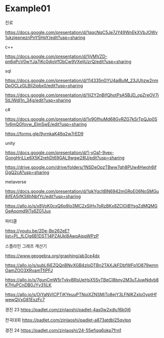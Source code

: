 # Example01

진로

https://docs.google.com/presentation/d/1qqcNqC5Je7JY49WnEkXVbJOWv1ukzjepneznPnY5HpY/edit?usp=sharing

c++

https://docs.google.com/presentation/d/1jVMVZD-pn6qPcV0wYJa7jKc0djoVfObCw9VXeIjUzrQ/edit?usp=sharing

sql

https://docs.google.com/presentation/d/114335nGYU4aiBuM_23JUhzw2nmDpOCLzGLBIi2iqbx0/edit?usp=sharing

https://docs.google.com/presentation/d/1iI2Y2nBifQhotPsA5BJD_opZreOV7i5tLIWdI1n_34g/edit?usp=sharing

c#

https://docs.google.com/presentation/d/1x9GfhuMd68GvRZG7kSrTpQJp0S1y6mQGfovw_ElmSwE/edit?usp=sharing

https://forms.gle/9yrnkaK46q2w7rED9

unity

https://docs.google.com/presentation/d/1-yOa1-9vex-GongHrjLLe6X5K2rehDt69GAL9wgw28U/edit?usp=sharing

https://drive.google.com/drive/folders/1NSDeOpzTBww7qh8PUw4Hwoh6ifGgQ2cA?usp=sharing

metaverse

https://docs.google.com/presentation/d/1qkYgcItBN6942mGRoE06NoSMGu8jfEA5jfKS6hNbfYc/edit?usp=sharing

https://allo.io/s/x8VoK0cxQ6p9Io3MC2xSIHy7oRzBKx8ZClOiBYsgZdMQMGGeAoomd9iTs6ZG1Jux

파티클

https://youtu.be/2De-Bp262eE?list=PL_fLClg6B1DST14PZAUkl8AwpAjppWPzP

스플라인 그래프 계산기

https://www.geogebra.org/graphing/ab3ce4dx


https://allo.io/s/subL6jEZQQnBNvXGB4zloDTBn2TAXJkFDbfWFp1O879wmnOamZOO3XRvamTfiPFJ

https://allo.io/s/7gunCmW5rTvkyBRsUeHsX5SyTBeCI8bny2M3uTJuwNdvb8K7HuPCnDB0JYv31iLK

https://allo.io/s/OiYaNVICPTjKYeuuPTNoiXZNSMiTo8ejY3LFNIKZxloOyptHfwewQVxG81EszFc7

경진 23
https://padlet.com/zinlaoshi/padlet-4as0w2xdlu16k0j6

전국대회
https://padlet.com/zinlaoshi/padlet-a873atdbl25qvlpq

경진 24
https://padlet.com/zinlaoshi/24-55efiqq6okp7frn1


